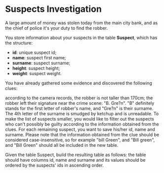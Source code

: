 # Suspects Investigation

A large amount of money was stolen today from the main city bank,
 and as the chief of police it's your duty to find the robber.

You store information about your suspects in the table **Suspect**, which has the structure:

- **id**: unique suspect id;
- **name**: suspect first name;
- **surname**: suspect surname;
- **height**: suspect height;
- **weight**: suspect weight.

You have already gathered some evidence and discovered the following clues:

according to the camera records, the robber is not taller than 170cm;
the robber left their signature near the crime scene: "B. Gre?n". "B" definitely
stands for the first letter of robber's name, and "Gre?n" is their surname.
The 4th letter of the surname is smudged by ketchup and is unreadable.
To make the list of suspects smaller, you would like to filter out the suspects
who can't possibly be guilty according to the information obtained from the clues.
For each remaining suspect, you want to save his/her id, name and surname. Please
note that the information obtained from the clue should be considered case-insensitive,
so for example "bill Green", and "Bill green", and "Bill Green" should all be
included in the new table.

Given the table Suspect, build the resulting table as follows: the table should
have columns id, name and surname and its values should be ordered by the suspects'
ids in ascending order.
